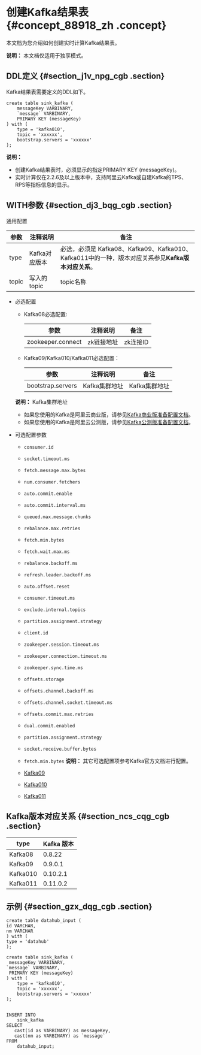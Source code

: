 # 创建Kafka结果表 {#concept_88918_zh .concept}

本文档为您介绍如何创建实时计算Kafka结果表。

**说明：** 本文档仅适用于独享模式。

## DDL定义 {#section_j1v_npg_cgb .section}

Kafka结果表需要定义的DDL如下。

```language-sql
create table sink_kafka (
    messageKey VARBINARY,
    `message` VARBINARY,
    PRIMARY KEY (messageKey)
) with (
    type = 'kafka010',
    topic = 'xxxxxx',
    bootstrap.servers = 'xxxxxx'
);

```

**说明：** 

-   创建Kafka结果表时，必须显示的指定PRIMARY KEY \(messageKey\)。
-   实时计算仅在2.2.6及以上版本中，支持阿里云Kafka或自建Kafka的TPS、RPS等指标信息的显示。

## WITH参数 {#section_dj3_bqg_cgb .section}

通用配置

|参数|注释说明|备注|
|--|----|--|
|type|Kafka对应版本|必选，必须是 Kafka08、Kafka09、Kafka010、Kafka011中的一种，版本对应关系参见**Kafka版本对应关系**。|
|topic|写入的topic|topic名称|

-   必选配置

    -   Kafka08必选配置:

        |参数|注释说明|备注|
        |--|----|--|
        |zookeeper.connect|zk链接地址|zk连接ID|

    -   Kafka09/Kafka010/Kafka011必选配置：

        |参数|注释说明|备注|
        |--|----|--|
        |bootstrap.servers|Kafka集群地址|Kafka集群地址|

    **说明：** Kafka集群地址

    -   如果您使用的Kafka是阿里云商业版，请参见[Kafka商业版准备配置文档](https://help.aliyun.com/document_detail/84740.html?spm=a2c4g.11186623.2.3.593558055sh8nk)。
    -   如果您使用的Kafka是阿里云公测版，请参见[Kafka公测版准备配置文档](https://help.aliyun.com/document_detail/68345.html?spm=a2c4g.11186623.2.4.59355805yWzMDS)。
-   可选配置参数

    -   `consumer.id`
    -   `socket.timeout.ms`
    -   `fetch.message.max.bytes`
    -   `num.consumer.fetchers`
    -   `auto.commit.enable`
    -   `auto.commit.interval.ms`
    -   `queued.max.message.chunks`
    -   `rebalance.max.retries`
    -   `fetch.min.bytes`
    -   `fetch.wait.max.ms`
    -   `rebalance.backoff.ms`
    -   `refresh.leader.backoff.ms`
    -   `auto.offset.reset`
    -   `consumer.timeout.ms`
    -   `exclude.internal.topics`
    -   `partition.assignment.strategy`
    -   `client.id`
    -   `zookeeper.session.timeout.ms`
    -   `zookeeper.connection.timeout.ms`
    -   `zookeeper.sync.time.ms`
    -   `offsets.storage`
    -   `offsets.channel.backoff.ms`
    -   `offsets.channel.socket.timeout.ms`
    -   `offsets.commit.max.retries`
    -   `dual.commit.enabled`
    -   `partition.assignment.strategy`
    -   `socket.receive.buffer.bytes`
    -   `fetch.min.bytes`
    **说明：** 其它可选配置项参考Kafka官方文档进行配置。

    -    [Kafka09](https://kafka.apache.org/0110/documentation.html#consumerconfigs) 
    -   [Kafka010](https://kafka.apache.org/090/documentation.html#newconsumerconfigs) 
    -   [Kafka011](https://kafka.apache.org/0102/documentation.html#newconsumerconfigs) 

## Kafka版本对应关系 {#section_ncs_cqg_cgb .section}

|type|Kafka 版本|
|----|--------|
|Kafka08|0.8.22|
|Kafka09|0.9.0.1|
|Kafka010|0.10.2.1|
|Kafka011|0.11.0.2|

## 示例 {#section_gzx_dqg_cgb .section}

```language-sql
create table datahub_input (
id VARCHAR,
nm VARCHAR
) with (
type = 'datahub'
);

create table sink_kafka (
 messageKey VARBINARY,
`message` VARBINARY,
 PRIMARY KEY (messageKey)
) with (
    type = 'kafka010',
    topic = 'xxxxxx',
    bootstrap.servers = 'xxxxxx'
);


INSERT INTO
    sink_kafka
SELECT
   cast(id as VARBINARY) as messageKey,
   cast(nm as VARBINARY) as `message`
FROM
    datahub_input;

```

